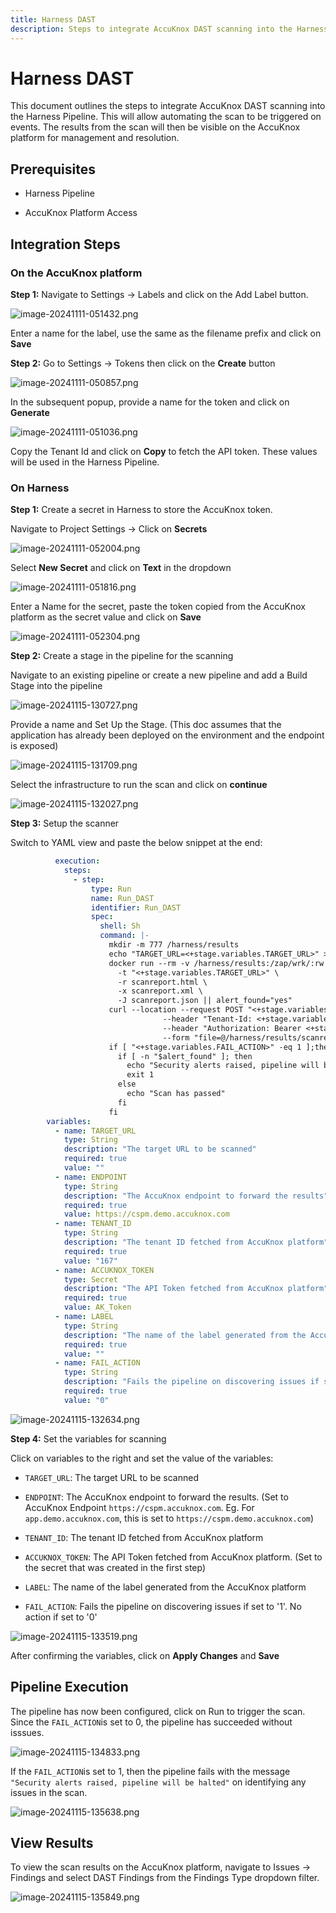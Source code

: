 ```yaml
---
title: Harness DAST
description: Steps to integrate AccuKnox DAST scanning into the Harness Pipeline. This will allow automating the scan to be triggered on events. The results from the scan will then be visible on the AccuKnox platform for management and resolution.
---
```


# Harness DAST

This document outlines the steps to integrate AccuKnox DAST scanning into the Harness Pipeline. This will allow automating the scan to be triggered on events. The results from the scan will then be visible on the AccuKnox platform for management and resolution.

## Prerequisites

- Harness Pipeline

- AccuKnox Platform Access

## Integration Steps

### On the AccuKnox platform

**Step 1:** Navigate to Settings → Labels and click on the Add Label button.

![image-20241111-051432.png](./images/harness-dast/1.png)

Enter a name for the label, use the same as the filename prefix and click on **Save**

**Step 2:** Go to Settings → Tokens then click on the **Create** button

![image-20241111-050857.png](./images/harness-dast/2.png)

In the subsequent popup, provide a name for the token and click on **Generate**

![image-20241111-051036.png](./images/harness-dast/3.png)

Copy the Tenant Id and click on **Copy** to fetch the API token. These values will be used in the Harness Pipeline.

### On Harness

**Step 1:** Create a secret in Harness to store the AccuKnox token.

Navigate to Project Settings → Click on **Secrets**

![image-20241111-052004.png](./images/harness-dast/4.png)

Select **New Secret** and click on **Text** in the dropdown

![image-20241111-051816.png](./images/harness-dast/5.png)

Enter a Name for the secret, paste the token copied from the AccuKnox platform as the secret value and click on **Save**

![image-20241111-052304.png](./images/harness-dast/6.png)

**Step 2:** Create a stage in the pipeline for the scanning

Navigate to an existing pipeline or create a new pipeline and add a Build Stage into the pipeline

![image-20241115-130727.png](./images/harness-dast/7.png)

Provide a name and Set Up the Stage. (This doc assumes that the application has already been deployed on the environment and the endpoint is exposed)

![image-20241115-131709.png](./images/harness-dast/8.png)

Select the infrastructure to run the scan and click on **continue**

![image-20241115-132027.png](./images/harness-dast/9.png)

**Step 3:** Setup the scanner

Switch to YAML view and paste the below snippet at the end:

```yaml
          execution:
            steps:
              - step:
                  type: Run
                  name: Run_DAST
                  identifier: Run_DAST
                  spec:
                    shell: Sh
                    command: |-
                      mkdir -m 777 /harness/results
                      echo "TARGET_URL=<+stage.variables.TARGET_URL>" >> /harness/results/env.sh
                      docker run --rm -v /harness/results:/zap/wrk/:rw -t zaproxy/zap-stable zap-baseline.py \
                        -t "<+stage.variables.TARGET_URL>" \
                        -r scanreport.html \
                        -x scanreport.xml \
                        -J scanreport.json || alert_found="yes"
                      curl --location --request POST "<+stage.variables.ENDPOINT>/api/v1/artifact/?tenant_id=<+stage.variables.TENANT_ID>&data_type=ZAP&save_to_s3=true&label_id=<+stage.variables.LABEL>" \
                                  --header "Tenant-Id: <+stage.variables.TENANT_ID>" \
                                  --header "Authorization: Bearer <+stage.variables.ACCUKNOX_TOKEN>" \
                                  --form "file=@/harness/results/scanreport.json"
                      if [ "<+stage.variables.FAIL_ACTION>" -eq 1 ];then
                        if [ -n "$alert_found" ]; then
                          echo "Security alerts raised, pipeline will be halted"
                          exit 1
                        else
                          echo "Scan has passed"
                        fi
                      fi
        variables:
          - name: TARGET_URL
            type: String
            description: "The target URL to be scanned"
            required: true
            value: ""
          - name: ENDPOINT
            type: String
            description: "The AccuKnox endpoint to forward the results"
            required: true
            value: https://cspm.demo.accuknox.com
          - name: TENANT_ID
            type: String
            description: "The tenant ID fetched from AccuKnox platform"
            required: true
            value: "167"
          - name: ACCUKNOX_TOKEN
            type: Secret
            description: "The API Token fetched from AccuKnox platform"
            required: true
            value: AK_Token
          - name: LABEL
            type: String
            description: "The name of the label generated from the AccuKnox platform"
            required: true
            value: ""
          - name: FAIL_ACTION
            type: String
            description: "Fails the pipeline on discovering issues if set to '1'. No action if set to '0'"
            required: true
            value: "0"
```

![image-20241115-132634.png](./images/harness-dast/10.png)

**Step 4:** Set the variables for scanning

Click on variables to the right and set the value of the variables:

- `TARGET_URL`: The target URL to be scanned

- `ENDPOINT`: The AccuKnox endpoint to forward the results. (Set to AccuKnox Endpoint `https://cspm.accuknox.com`. Eg. For `app.demo.accuknox.com`, this is set to `https://cspm.demo.accuknox.com`)

- `TENANT_ID`: The tenant ID fetched from AccuKnox platform

- `ACCUKNOX_TOKEN`: The API Token fetched from AccuKnox platform. (Set to the secret that was created in the first step)

- `LABEL`: The name of the label generated from the AccuKnox platform

- `FAIL_ACTION`: Fails the pipeline on discovering issues if set to '1'. No action if set to '0'

![image-20241115-133519.png](./images/harness-dast/11.png)

After confirming the variables, click on **Apply Changes** and **Save**

## Pipeline Execution

The pipeline has now been configured, click on Run to trigger the scan. Since the `FAIL_ACTION`is set to 0, the pipeline has succeeded without isssues.

![image-20241115-134833.png](./images/harness-dast/12.png)

If the `FAIL_ACTION`is set to 1, then the pipeline fails with the message `"Security alerts raised, pipeline will be halted"` on identifying any issues in the scan.

![image-20241115-135638.png](./images/harness-dast/13.png)

## View Results

To view the scan results on the AccuKnox platform, navigate to Issues → Findings and select DAST Findings from the Findings Type dropdown filter.

![image-20241115-135849.png](./images/harness-dast/14.png)
